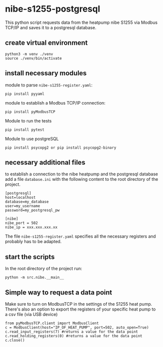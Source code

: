 # nibe-s1255-postgresql

This python script requests data from the heatpump nibe S1255 via Modbus TCP/IP and saves it to a postgresql database.

## create virtual environment

	python3 -m venv ./venv
	source ./venv/bin/activate

## install necessary modules

module to parse `nibe-s1255-register.yaml`:

    pip install pyyaml

module to establish a Modbus TCP/IP connection:

    pip install pyModbusTCP

Module to run the tests

    pip install pytest

Module to use postgreSQL

    pip install psycopg2 or pip install psycopg2-binary

## necessary additional files

to establish a connection to the nibe heatpump and the postgresql database add a file `database.ini` with the following content to the root directory of the project.

```
[postgresql]
host=localhost
database=my_database
user=my_username
password=my_postgresql_pw

[nibe]
nibe_port = 502
nibe_ip = xxx.xxx.xxx.xx
```

The file `nibe-s1255-register.yaml` specifies all the necessary registers and probably has to be adapted.

## start the scripts
In the root directory of the project run:

    python -m src.nibe.__main__

## Simple way to request a data point

Make sure to turn on ModbusTCP in the settings of the S1255 heat pump.
There's also an option to export the registers of your specific heat pump to a csv file (via USB device)

```
from pyModbusTCP.client import ModbusClient
c = ModbusClient(host="IP_OF_HEAT_PUMP", port=502, auto_open=True)
c.read_input_registers(7) #returns a value for the data point
c.read_holding_registers(0) #returns a value for the data point
c.close()

```
